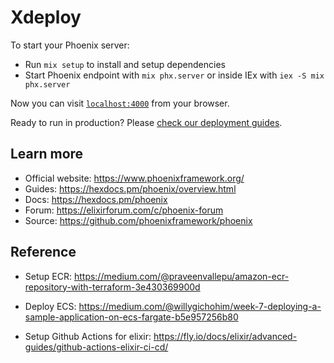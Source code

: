 # Xdeploy

To start your Phoenix server:

  * Run `mix setup` to install and setup dependencies
  * Start Phoenix endpoint with `mix phx.server` or inside IEx with `iex -S mix phx.server`

Now you can visit [`localhost:4000`](http://localhost:4000) from your browser.

Ready to run in production? Please [check our deployment guides](https://hexdocs.pm/phoenix/deployment.html).

## Learn more

  * Official website: https://www.phoenixframework.org/
  * Guides: https://hexdocs.pm/phoenix/overview.html
  * Docs: https://hexdocs.pm/phoenix
  * Forum: https://elixirforum.com/c/phoenix-forum
  * Source: https://github.com/phoenixframework/phoenix

## Reference
* Setup ECR: https://medium.com/@praveenvallepu/amazon-ecr-repository-with-terraform-3e430369900d

* Deploy ECS: https://medium.com/@willygichohim/week-7-deploying-a-sample-application-on-ecs-fargate-b5e957256b80

* Setup Github Actions for elixir: https://fly.io/docs/elixir/advanced-guides/github-actions-elixir-ci-cd/
